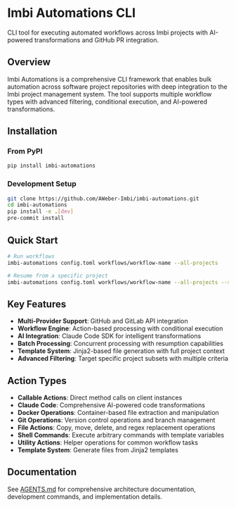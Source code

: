 # Imbi Automations CLI

CLI tool for executing automated workflows across Imbi projects with AI-powered transformations and GitHub PR integration.

## Overview

Imbi Automations is a comprehensive CLI framework that enables bulk automation across software project repositories with deep integration to the Imbi project management system. The tool supports multiple workflow types with advanced filtering, conditional execution, and AI-powered transformations.

## Installation

### From PyPI

```bash
pip install imbi-automations
```

### Development Setup

```bash
git clone https://github.com/AWeber-Imbi/imbi-automations.git
cd imbi-automations
pip install -e .[dev]
pre-commit install
```

## Quick Start

```bash
# Run workflows
imbi-automations config.toml workflows/workflow-name --all-projects

# Resume from a specific project
imbi-automations config.toml workflows/workflow-name --all-projects --start-from-project my-project-slug
```

## Key Features

- **Multi-Provider Support**: GitHub and GitLab API integration
- **Workflow Engine**: Action-based processing with conditional execution
- **AI Integration**: Claude Code SDK for intelligent transformations
- **Batch Processing**: Concurrent processing with resumption capabilities
- **Template System**: Jinja2-based file generation with full project context
- **Advanced Filtering**: Target specific project subsets with multiple criteria

## Action Types

- **Callable Actions**: Direct method calls on client instances
- **Claude Code**: Comprehensive AI-powered code transformations
- **Docker Operations**: Container-based file extraction and manipulation
- **Git Operations**: Version control operations and branch management
- **File Actions**: Copy, move, delete, and regex replacement operations
- **Shell Commands**: Execute arbitrary commands with template variables
- **Utility Actions**: Helper operations for common workflow tasks
- **Template System**: Generate files from Jinja2 templates

## Documentation

See [AGENTS.md](AGENTS.md) for comprehensive architecture documentation, development commands, and implementation details.
